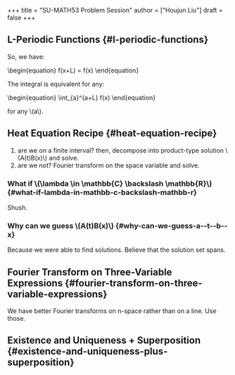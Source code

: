 +++
title = "SU-MATH53 Problem Session"
author = ["Houjun Liu"]
draft = false
+++

## L-Periodic Functions {#l-periodic-functions}

So, we have:

\begin{equation}
f(x+L) = f(x)
\end{equation}

The integral is equivalent for any:

\begin{equation}
\int\_{a}^{a+L} f(x)
\end{equation}

for any \\(a\\).


## Heat Equation Recipe {#heat-equation-recipe}

1.  are we on a finite interval? then, decompose into product-type solution \\(A(t)B(x)\\) and solve.
2.  are we not? Fourier transform on the space variable and solve.


### What if \\(\lambda \in \mathbb{C} \backslash \mathbb{R}\\) {#what-if-lambda-in-mathbb-c-backslash-mathbb-r}

Shush.


### Why can we guess \\(A(t)B(x)\\) {#why-can-we-guess-a--t--b--x}

Because we were able to find solutions. Believe that the solution set spans.


## Fourier Transform on Three-Variable Expressions {#fourier-transform-on-three-variable-expressions}

We have better Fourier transforms on n-space rather than on a line. Use those.


## Existence and Uniqueness + Superposition {#existence-and-uniqueness-plus-superposition}
